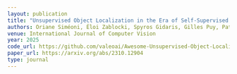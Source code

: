 ```yaml
---
layout: publication
title: "Unsupervised Object Localization in the Era of Self-Supervised ViTs: A Survey"
authors: Oriane Siméoni, Éloi Zablocki, Spyros Gidaris, Gilles Puy, Patrick Pérez
venue: International Journal of Computer Vision
year: 2025
code_url: https://github.com/valeoai/Awesome-Unsupervised-Object-Localization
paper_url: https://arxiv.org/abs/2310.12904
type: journal
---
```

